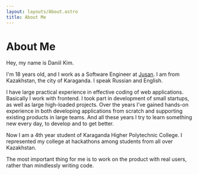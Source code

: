 ```yaml
---
layout: layouts/About.astro
title: About Me
---
```


# About Me

Hey, my name is Daniil Kim.

I'm 18 years old, and I work as a Software Engineer at [Jusan](https://jusan.kz/). I am from Kazakhstan, the city of Karaganda. I speak Russian and English.

I have large practical experience in effective coding of web applications. Basically I work with frontend. I took part in development of small startups, as well as large high-loaded projects. Over the years I've gained hands-on experience in both developing applications from scratch and supporting existing products in large teams. And all these years I try to learn something new every day, to develop and to get better.

Now I am a 4th year student of Karaganda Higher Polytechnic College. I represented my college at hackathons among students from all over Kazakhstan.

The most important thing for me is to work on the product with real users, rather than mindlessly writing code.
